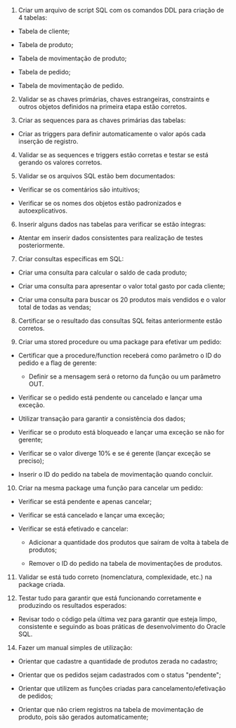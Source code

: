 1. Criar um arquivo de script SQL com os comandos DDL para criação de 4 tabelas:

- Tabela de cliente;

- Tabela de produto;

- Tabela de movimentação de produto;

- Tabela de pedido;

- Tabela de movimentação de pedido.


2. Validar se as chaves primárias, chaves estrangeiras, constraints e outros objetos definidos na primeira etapa estão corretos.


3. Criar as sequences para as chaves primárias das tabelas:

- Criar as triggers para definir automaticamente o valor após cada inserção de registro.


4. Validar se as sequences e triggers estão corretas e testar se está gerando os valores corretos.


5. Validar se os arquivos SQL estão bem documentados:

- Verificar se os comentários são intuitivos;

- Verificar se os nomes dos objetos estão padronizados e autoexplicativos.


6. Inserir alguns dados nas tabelas para verificar se estão íntegras:

- Atentar em inserir dados consistentes para realização de testes posteriormente.


7. Criar consultas específicas em SQL:

- Criar uma consulta para calcular o saldo de cada produto;

- Criar uma consulta para apresentar o valor total gasto por cada cliente;

- Criar uma consulta para buscar os 20 produtos mais vendidos e o valor total de todas as vendas;


8. Certificar se o resultado das consultas SQL feitas anteriormente estão corretos.


9. Criar uma stored procedure ou uma package para efetivar um pedido:

- Certificar que a procedure/function receberá como parâmetro o ID do pedido e a flag de gerente:

   - Definir se a mensagem será o retorno da função ou um parâmetro OUT.

- Verificar se o pedido está pendente ou cancelado e lançar uma exceção.

- Utilizar transação para garantir a consistência dos dados;

- Verificar se o produto está bloqueado e lançar uma exceção se não for gerente;

- Verificar se o valor diverge 10% e se é gerente (lançar exceção se preciso);

- Inserir o ID do pedido na tabela de movimentação quando concluir.


10. Criar na mesma package uma função para cancelar um pedido:

- Verificar se está pendente e apenas cancelar;

- Verificar se está cancelado e lançar uma exceção;

- Verificar se está efetivado e cancelar:

   - Adicionar a quantidade dos produtos que saíram de volta à tabela de produtos;

   - Remover o ID do pedido na tabela de movimentações de produtos.


11. Validar se está tudo correto (nomenclatura, complexidade, etc.) na package criada.


13. Testar tudo para garantir que está funcionando corretamente e produzindo os resultados esperados:

   - Revisar todo o código pela última vez para garantir que esteja limpo, consistente e seguindo as boas práticas de desenvolvimento do Oracle SQL.


14. Fazer um manual simples de utilização:

   - Orientar que cadastre a quantidade de produtos zerada no cadastro;

   - Orientar que os pedidos sejam cadastrados com o status "pendente";

   - Orientar que utilizem as funções criadas para cancelamento/efetivação de pedidos;

   - Orientar que não criem registros na tabela de movimentação de produto, pois são gerados automaticamente;
